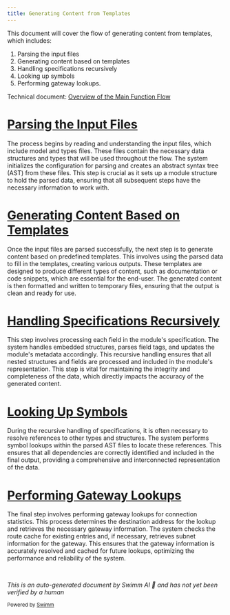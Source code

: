```yaml
---
title: Generating Content from Templates
---
```

This document will cover the flow of generating content from templates, which includes:

1. Parsing the input files
2. Generating content based on templates
3. Handling specifications recursively
4. Looking up symbols
5. Performing gateway lookups.

Technical document: <SwmLink doc-title="Overview of the Main Function Flow">[Overview of the Main Function Flow](/.swm/overview-of-the-main-function-flow.eq2sj0rb.sw.md)</SwmLink>

# [Parsing the Input Files](https://app.swimm.io/repos/Z2l0aHViJTNBJTNBZGF0YWRvZy1hZ2VudCUzQSUzQVN3aW1tLURlbW8=/docs/eq2sj0rb#parsing-the-file)

The process begins by reading and understanding the input files, which include model and types files. These files contain the necessary data structures and types that will be used throughout the flow. The system initializes the configuration for parsing and creates an abstract syntax tree (AST) from these files. This step is crucial as it sets up a module structure to hold the parsed data, ensuring that all subsequent steps have the necessary information to work with.

# [Generating Content Based on Templates](https://app.swimm.io/repos/Z2l0aHViJTNBJTNBZGF0YWRvZy1hZ2VudCUzQSUzQVN3aW1tLURlbW8=/docs/eq2sj0rb#generatecontent-function)

Once the input files are parsed successfully, the next step is to generate content based on predefined templates. This involves using the parsed data to fill in the templates, creating various outputs. These templates are designed to produce different types of content, such as documentation or code snippets, which are essential for the end-user. The generated content is then formatted and written to temporary files, ensuring that the output is clean and ready for use.

# [Handling Specifications Recursively](https://app.swimm.io/repos/Z2l0aHViJTNBJTNBZGF0YWRvZy1hZ2VudCUzQSUzQVN3aW1tLURlbW8=/docs/eq2sj0rb#handling-specifications-recursively)

This step involves processing each field in the module's specification. The system handles embedded structures, parses field tags, and updates the module's metadata accordingly. This recursive handling ensures that all nested structures and fields are processed and included in the module's representation. This step is vital for maintaining the integrity and completeness of the data, which directly impacts the accuracy of the generated content.

# [Looking Up Symbols](https://app.swimm.io/repos/Z2l0aHViJTNBJTNBZGF0YWRvZy1hZ2VudCUzQSUzQVN3aW1tLURlbW8=/docs/eq2sj0rb#looking-up-symbols)

During the recursive handling of specifications, it is often necessary to resolve references to other types and structures. The system performs symbol lookups within the parsed AST files to locate these references. This ensures that all dependencies are correctly identified and included in the final output, providing a comprehensive and interconnected representation of the data.

# [Performing Gateway Lookups](https://app.swimm.io/repos/Z2l0aHViJTNBJTNBZGF0YWRvZy1hZ2VudCUzQSUzQVN3aW1tLURlbW8=/docs/eq2sj0rb#performing-gateway-lookup)

The final step involves performing gateway lookups for connection statistics. This process determines the destination address for the lookup and retrieves the necessary gateway information. The system checks the route cache for existing entries and, if necessary, retrieves subnet information for the gateway. This ensures that the gateway information is accurately resolved and cached for future lookups, optimizing the performance and reliability of the system.

&nbsp;

*This is an auto-generated document by Swimm AI 🌊 and has not yet been verified by a human*

<SwmMeta version="3.0.0" repo-id="Z2l0aHViJTNBJTNBZGF0YWRvZy1hZ2VudCUzQSUzQVN3aW1tLURlbW8=" repo-name="datadog-agent"><sup>Powered by [Swimm](/)</sup></SwmMeta>
